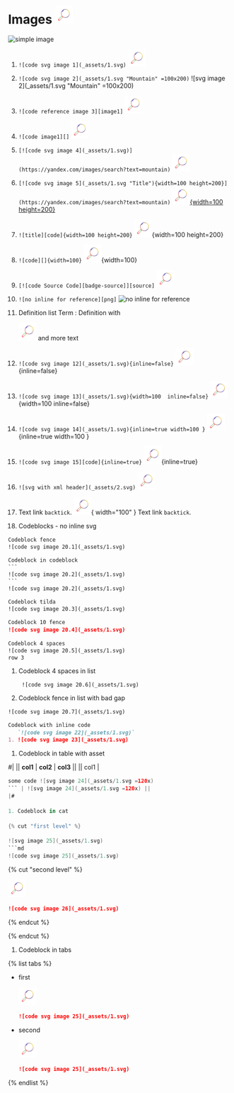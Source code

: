 # Images ![svg image 1](_assets/1.svg)

![simple image](_assets/1.png)

<!-- ![comm svg image 1](_assets/1.svg) -->
1. `![code svg image 1](_assets/1.svg)`
![svg image 11](_assets/1.svg)

<!-- ![comm svg image 2](_assets/1.svg "Mountain" =100x200) -->
2. `![code svg image 2](_assets/1.svg "Mountain" =100x200)`
![svg image 2](_assets/1.svg "Mountain" =100x200)

<!-- ![comm reference image 3][image1] -->
3. `![code reference image 3][image1]`
![reference image 3][image1]

4. `![code image1][]`
![image1][]

[image1]: _assets/1.svg "Svg"

<!-- [![comm svg image 4](_assets/1.svg)](https://yandex.com/images/search?text=mountain) -->
5. `[![code svg image 4](_assets/1.svg)](https://yandex.com/images/search?text=mountain)`
[![svg image 4](_assets/1.svg)](https://yandex.com/images/search?text=mountain)

<!-- [![comm svg image 5](_assets/1.svg "Title"){width=100 height=200}](https://yandex.com/images/search?text=mountain) -->
6. `[![code svg image 5](_assets/1.svg "Title"){width=100 height=200}](https://yandex.com/images/search?text=mountain)`
[![svg image 5](_assets/1.svg "Title"){width=100 height=200}](https://yandex.com/images/search?text=mountain)

7. `![title][code]{width=100 height=200}`
![title][code]{width=100 height=200}

8. `![code][]{width=100}`
![code][]{width=100}

[code]: _assets/1.svg

9. `[![code Source Code][badge-source]][source]`
[![Source Code][badge-source]][source]

10. `![no inline for reference][png]`
![no inline for reference][png]

[badge-source]: _assets/1.svg
[png]: _assets/1.png
[source]: https://github.com/ramsey/uuid/tree/3.x

11. Definition list 
Term
:   Definition with 

    ![img](_assets/1.svg)
    and more text

12. `![code svg image 12](_assets/1.svg){inline=false}`
![svg image 12](_assets/1.svg){inline=false}

13. `![code svg image 13](_assets/1.svg){width=100  inline=false}`
![svg image 13](_assets/1.svg){width=100  inline=false}

14. `![code svg image 14](_assets/1.svg){inline=true width=100 }`
![svg image 14](_assets/1.svg){inline=true width=100 }

15. `![code svg image 15][code]{inline=true}`
![svg image 15][code]{inline=true}

16. `![svg with xml header](_assets/2.svg)`
![svg with xml header](_assets/2.svg)

17. Text link `backtick`.
![Text link `backtick`](_assets/1.svg "Text link title `backtick`"){ width="100" }
Text link `backtick`.

20. Сodeblocks - no inline svg
```
Codeblock fence
![code svg image 20.1](_assets/1.svg)
```

````
Codeblock in codeblock
```
![code svg image 20.2](_assets/1.svg)
```
![code svg image 20.2](_assets/1.svg)
````

~~~
Codeblock tilda
![code svg image 20.3](_assets/1.svg)
~~~

```````md translate=no
Codeblock 10 fence
![code svg image 20.4](_assets/1.svg)
```````

    Codeblock 4 spaces
    ![code svg image 20.5](_assets/1.svg)
    row 3

1. Codeblock 4 spaces in list

        ![code svg image 20.6](_assets/1.svg)
1. Codeblock fence in list with bad gap
  ```
  ![code svg image 20.7](_assets/1.svg)
  ```

```md
Codeblock with inline code
   `![code svg image 22](_assets/1.svg)`
1. ![code svg image 23](_assets/1.svg)
```

1. Codeblock in table with asset

#|
|| **col1** | **col2** | **col3** ||
|| col1 | 
```swift 
some code ![svg image 24](_assets/1.svg =120x)
``` | ![svg image 24](_assets/1.svg =120x) ||
|#

1. Codeblock in cat

{% cut "first level" %}

![svg image 25](_assets/1.svg)
```md
![code svg image 25](_assets/1.svg)
```
  {% cut "second level" %}

  ![svg image 25](_assets/1.svg)

  ```md
  ![code svg image 26](_assets/1.svg)
  ```

  {% endcut %}

{% endcut %}

1. Codeblock in tabs

{% list tabs %}
- first

  ![svg image 25](_assets/1.svg)
  ```md
  ![code svg image 25](_assets/1.svg)
  ```
- second

  ![svg image 25](_assets/1.svg)
  ```md
  ![code svg image 25](_assets/1.svg)
  ```
{% endlist %}